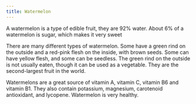 ```yaml
---
title: Watermelon
---
```


A watermelon is a type of edible fruit, they are 92% water.
About 6% of a watermelon is sugar, which makes it very sweet

There are many different types of watermelon.
Some have a green rind on the outside and a red-pink flesh on the inside, with brown seeds.
Some can have yellow flesh, and some can be seedless.
The green rind on the outside is not usually eaten, though it can be used as a vegetable.
They are the second-largest fruit in the world.

Watermelons are a great source of vitamin A, vitamin C, vitamin B6 and vitamin B1.
They also contain potassium, magnesium, carotenoid antioxidant, and lycopene.
Watermelon is very healthy.